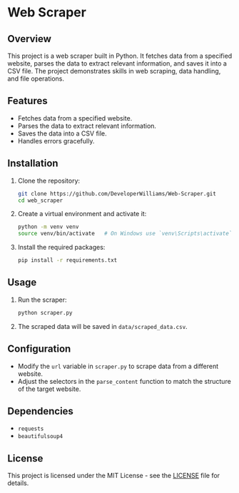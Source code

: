 # Web Scraper

## Overview
This project is a web scraper built in Python. It fetches data from a specified website, parses the data to extract relevant information, and saves it into a CSV file. The project demonstrates skills in web scraping, data handling, and file operations.

## Features
- Fetches data from a specified website.
- Parses the data to extract relevant information.
- Saves the data into a CSV file.
- Handles errors gracefully.

## Installation

1. Clone the repository:
    ```bash
    git clone https://github.com/DeveloperWilliams/Web-Scraper.git
    cd web_scraper
    ```

2. Create a virtual environment and activate it:
    ```bash
    python -m venv venv
    source venv/bin/activate   # On Windows use `venv\Scripts\activate`
    ```

3. Install the required packages:
    ```bash
    pip install -r requirements.txt
    ```

## Usage

1. Run the scraper:
    ```bash
    python scraper.py
    ```

2. The scraped data will be saved in `data/scraped_data.csv`.

## Configuration

- Modify the `url` variable in `scraper.py` to scrape data from a different website.
- Adjust the selectors in the `parse_content` function to match the structure of the target website.

## Dependencies

- `requests`
- `beautifulsoup4`

## License

This project is licensed under the MIT License - see the [LICENSE](LICENSE) file for details.
